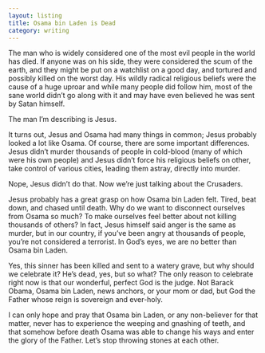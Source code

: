 ```yaml
---
layout: listing
title: Osama bin Laden is Dead
category: writing
---
```


The man who is widely considered one of the most evil people in the world has died. If anyone was on his side, they were considered the scum of the earth, and they might be put on a watchlist on a good day, and tortured and possibly killed on the worst day. His wildly radical religious beliefs were the cause of a huge uproar and while many people did follow him, most of the sane world didn&rsquo;t go along with it and may have even believed he was sent by Satan himself.

The man I&rsquo;m describing is Jesus.

It turns out, Jesus and Osama had many things in common; Jesus probably looked a lot like Osama. Of course, there are some important differences. Jesus didn&rsquo;t murder thousands of people in cold-blood (many of which were his own people) and Jesus didn&rsquo;t force his religious beliefs on other, take control of various cities, leading them astray, directly into murder.

Nope, Jesus didn&rsquo;t do that. Now we&rsquo;re just talking about the Crusaders.

Jesus probably has a great grasp on how Osama bin Laden felt. Tired, beat down, and chased until death. Why do we want to disconnect ourselves from Osama so much? To make ourselves feel better about not killing thousands of others? In fact, Jesus himself said anger is the same as murder, but in our country, if you&rsquo;ve been angry at thousands of people, you&rsquo;re not considered a terrorist. In God&rsquo;s eyes, we are no better than Osama bin Laden.

Yes, this sinner has been killed and sent to a watery grave, but why should we celebrate it? He&rsquo;s dead, yes, but so what? The only reason to celebrate right now is that our wonderful, perfect God is the judge. Not Barack Obama, Osama bin Laden, news anchors, or your mom or dad, but God the Father whose reign is sovereign and ever-holy.

I can only hope and pray that Osama bin Laden, or any non-believer for that matter, never has to experience the weeping and gnashing of teeth, and that somehow before death Osama was able to change his ways and enter the glory of the Father. Let&rsquo;s stop throwing stones at each other.